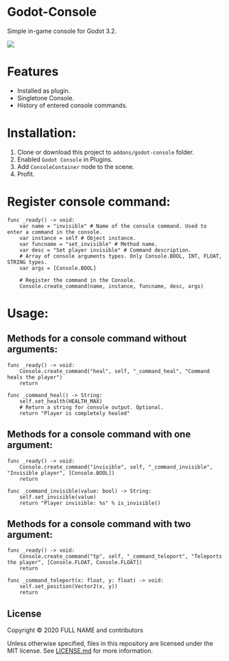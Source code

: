 # Godot-Console

Simple in-game console for Godot 3.2.

![](https://i.imgur.com/5F3aStc.png)

# Features

- Installed as plugin.
- Singletone Console.
- History of entered console commands.

# Installation:

1. Clone or download this project to `addons/godot-console` folder.
2. Enabled `Godot Console` in Plugins.
3. Add `ConsoleContainer` node to the scene.
4. Profit.

# Register console command:

```gdscript
func _ready() -> void:
	var name = "invisible" # Name of the console command. Used to enter a command in the console.
	var instance = self # Object instance.
	var funcname = "set_invisible" # Method name.
	var desc = "Set player invisible" # Command description.
	# Array of console arguments types. Only Console.BOOL, INT, FLOAT, STRING types.
	var args = [Console.BOOL] 
	
	# Register the command in the Console.
	Console.create_command(name, instance, funcname, desc, args)
```
# Usage:

## Methods for a console command without arguments:

```gdscript
func _ready() -> void:
	Console.create_command("heal", self, "_command_heal", "Command heals the player")
	return

func _command_heal() -> String:
	self.set_health(HEALTH_MAX)
	# Return a string for console output. Optional.
	return "Player is completely healed"
```

## Methods for a console command with one argument:

```gdscript
func _ready() -> void:
	Console.create_command("invisible", self, "_command_invisible", "Invisible player", [Console.BOOL])
	return

func _command_invisible(value: bool) -> String:
	self.set_invisible(value)
	return "Player invisible: %s" % is_invisible()
```

## Methods for a console command with two argument:

```gdscript
func _ready() -> void:
	Console.create_command("tp", self, "_command_teleport", "Teleports the player", [Console.FLOAT, Console.FLOAT])
	return

func _command_teleport(x: float, y: float) -> void:
	self.set_position(Vector2(x, y))
	return
```

## License

Copyright © 2020 FULL NAME and contributors

Unless otherwise specified, files in this repository are licensed under the
MIT license. See [LICENSE.md](LICENSE.md) for more information.
